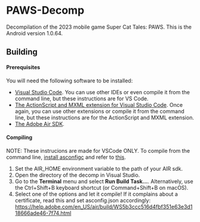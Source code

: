 # PAWS-Decomp

Decompilation of the 2023 mobile game Super Cat Tales: PAWS. This is the Android version 1.0.64.

## Building

#### Prerequisites

You will need the following software to be installed:

- [Visual Studio Code](https://code.visualstudio.com/). You can use other IDEs or even compile it from the command line, but these instructions are for VS Code.
- [The ActionScript and MXML extension for Visual Studio Code](https://marketplace.visualstudio.com/items?itemName=bowlerhatllc.vscode-as3mxml). Once again, you can use other extensions or compile it from the command line, but these instructions are for the ActionScript and MXML extension.
- [The Adobe Air SDK](https://airsdk.harman.com/).

#### Compiling
NOTE: These instrucions are made for VSCode ONLY. To compile from the command line, [install asconfigc](https://github.com/BowlerHatLLC/asconfigc?tab=readme-ov-file#installation) and refer to [this](https://github.com/BowlerHatLLC/asconfigc?tab=readme-ov-file#command-line-usage). 
1. Set the AIR_HOME environment variable to the path of your AIR sdk.
1. Open the directory of the decomp in Visual Studio.
1. Go to the **Terminal** menu and select **Run Build Task...**. Alternatively, use the Ctrl+Shift+B keyboard shortcut (or Command+Shift+B on macOS).
1. Select one of the options and let it compile! If it complains about a certificate, read this and set asconfig.json accordingly: https://help.adobe.com/en_US/air/build/WS5b3ccc516d4fbf351e63e3d118666ade46-7f74.html